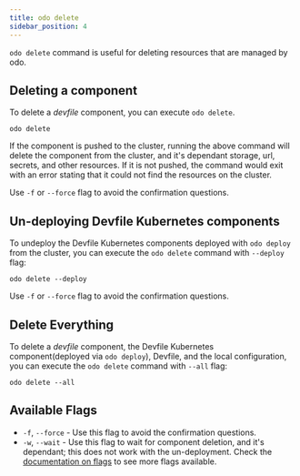 ```yaml
---
title: odo delete
sidebar_position: 4
---
```


`odo delete` command is useful for deleting resources that are managed by odo.

## Deleting a component

To delete a _devfile_ component, you can execute `odo delete`.

```shell
odo delete
```

If the component is pushed to the cluster, running the above command will delete the component from the cluster, and it's dependant storage, url, secrets, and other resources.
If it is not pushed, the command would exit with an error stating that it could not find the resources on the cluster.

Use `-f` or `--force` flag to avoid the confirmation questions. 

## Un-deploying Devfile Kubernetes components

To undeploy the Devfile Kubernetes components deployed with `odo deploy` from the cluster, you can execute the `odo delete` command with `--deploy` flag:
```shell
odo delete --deploy
```

Use `-f` or `--force` flag to avoid the confirmation questions.

## Delete Everything

To delete a _devfile_ component, the Devfile Kubernetes component(deployed via `odo deploy`), Devfile, and the local configuration, you can execute the `odo delete` command with `--all` flag:
```shell
odo delete --all
```

## Available Flags
* `-f`, `--force` - Use this flag to avoid the confirmation questions.
* `-w`, `--wait` - Use this flag to wait for component deletion, and it's dependant; this does not work with the un-deployment.
Check the [documentation on flags](flags.md) to see more flags available.